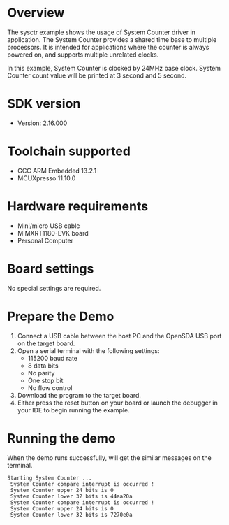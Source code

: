 Overview
========

The sysctr example shows the usage of System Counter driver in application. The System Counter provides
a shared time base to multiple processors. It is intended for applications where the counter is always
powered on, and supports multiple unrelated clocks.

In this example, System Counter is clocked by 24MHz base clock. System Counter count value will be printed
at 3 second and 5 second.


SDK version
===========
- Version: 2.16.000

Toolchain supported
===================
- GCC ARM Embedded  13.2.1
- MCUXpresso  11.10.0

Hardware requirements
=====================
- Mini/micro USB cable
- MIMXRT1180-EVK board
- Personal Computer

Board settings
==============
No special settings are required.

Prepare the Demo
================
1.  Connect a USB cable between the host PC and the OpenSDA USB port on the target board.
2.  Open a serial terminal with the following settings:
    - 115200 baud rate
    - 8 data bits
    - No parity
    - One stop bit
    - No flow control
4.  Download the program to the target board.
5.  Either press the reset button on your board or launch the debugger in your IDE to begin running the example.

Running the demo
================
When the demo runs successfully, will get the similar messages on the terminal.

~~~~~~~~~~~~~~~~~~~~~~
Starting System Counter ...
 System Counter compare interrupt is occurred !
 System Counter upper 24 bits is 0
 System Counter lower 32 bits is 44aa20a
 System Counter compare interrupt is occurred !
 System Counter upper 24 bits is 0
 System Counter lower 32 bits is 7270e0a
~~~~~~~~~~~~~~~~~~~~~~

